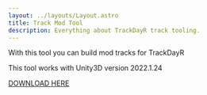 ```yaml
---
layout: ../layouts/Layout.astro
title: Track Mod Tool
description: Everything about TrackDayR track tooling.
---
```


With this tool you can build mod tracks for TrackDayR

This tool works with Unity3D version 2022.1.24

[DOWNLOAD HERE](https://drive.google.com/file/d/1-Mu6Ohh6gVXsEsB7PlkdlPaQp5VEGtPq/view?usp=share_link)
